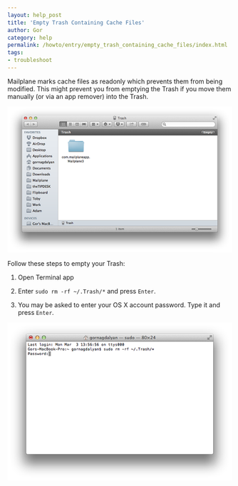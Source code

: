 ```yaml
---
layout: help_post
title: 'Empty Trash Containing Cache Files'
author: Gor
category: help
permalink: /howto/entry/empty_trash_containing_cache_files/index.html
tags:
- troubleshoot
---
```


Mailplane marks cache files as readonly which prevents them from being modified. This might prevent you from emptying the Trash if you move them manually (or via an app remover) into the Trash.

![screen1](/assets/howto/2014-03-08-empty_trash_containing_cache_files/screen1.png)

Follow these steps to empty your Trash:

1) Open Terminal app

2) Enter `sudo rm -rf ~/.Trash/*` and press `Enter`.

3) You may be asked to enter your OS X account password. Type it and press `Enter`.

![screen2](/assets/howto/2014-03-08-empty_trash_containing_cache_files/screen2.png)
